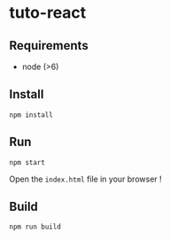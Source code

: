 # tuto-react

## Requirements
* node (>6)

## Install
```
npm install
```

## Run
```
npm start
```
Open the `index.html` file in your browser !

## Build
```
npm run build
```
